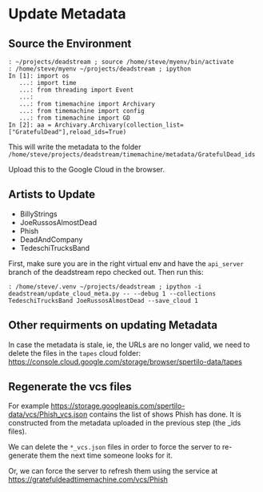 # Update Metadata

## Source the Environment

```{}
: ~/projects/deadstream ; source /home/steve/myenv/bin/activate
: /home/steve/myenv ~/projects/deadstream ; ipython
In [1]: import os
   ...: import time
   ...: from threading import Event
   ...: 
   ...: from timemachine import Archivary
   ...: from timemachine import config
   ...: from timemachine import GD
In [2]: aa = Archivary.Archivary(collection_list=["GratefulDead"],reload_ids=True)
```

This will write the metadata to the folder `/home/steve/projects/deadstream/timemachine/metadata/GratefulDead_ids`

Upload this to the Google Cloud in the browser.

## Artists to Update

- BillyStrings
- JoeRussosAlmostDead
- Phish
- DeadAndCompany
- TedeschiTrucksBand

First, make sure you are in the right virtual env and have the `api_server` branch of the deadstream repo checked out. Then run this:

```{}
: /home/steve/.venv ~/projects/deadstream ; ipython -i deadstream/update_cloud_meta.py -- --debug 1 --collections TedeschiTrucksBand JoeRussosAlmostDead --save_cloud 1
```

## Other requirments on updating Metadata

In case the metadata is stale, ie, the URLs are no longer valid, we need to delete the files in the `tapes` cloud folder:
<https://console.cloud.google.com/storage/browser/spertilo-data/tapes>

## Regenerate the vcs files

For example <https://storage.googleapis.com/spertilo-data/vcs/Phish_vcs.json> contains the list of shows Phish has done. It is constructed from the metadata uploaded in the previous step (the _ids files).

We can delete the `*_vcs.json` files in order to force the server to re-generate them the next time someone looks for it.

Or, we can force the server to refresh them using the service at <https://gratefuldeadtimemachine.com/vcs/Phish>
